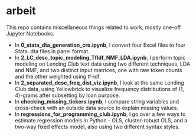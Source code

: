 # arbeit
This repo contains miscellaneous things related to work, mostly one-off Jupyter Notebooks.
* In **0_stata_dta_generation_cre.ipynb**, I convert four Excel files to four Stata .dta files in panel format.
* In **2_LC_desc_topic_modeling_TfIdf_NMF_LDA.ipynb**, I perform topic modeling on Lending Club text data using two different techniques, LDA and NMF, and two distinct input matrices, one with raw token counts and the other weighted using tf-idf.
* In **2_separated_desc_freq_dist_viz.ipynb**, I look at the same Lending Club data, using Yellowbrick to visualize frequency distributions of (1, 4)-grams after subsetting by loan purpose. 
* In **checking_missing_tickers.ipynb**, I compare string variables and cross-check with an outside data source to explain missing values.
* In **regressions_for_programming_club.ipynb**, I go over a few ways to estimate regression models in Python - OLS, cluster-robust OLS, and a two-way fixed effects model, also using two different syntax styles.
